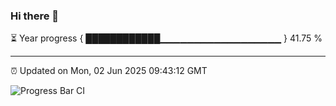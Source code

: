 ### Hi there 👋

⏳ Year progress { ████████████▁▁▁▁▁▁▁▁▁▁▁▁▁▁▁▁▁▁ } 41.75 %

---

⏰ Updated on Mon, 02 Jun 2025 09:43:12 GMT

![Progress Bar CI](https://github.com/IshwaranRudhara/GIT-ACTION/workflows/Progress%20Bar%20CI/badge.svg)
